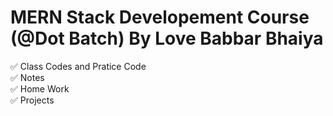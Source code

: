 # MERN Stack Developement Course (@Dot Batch) By Love Babbar Bhaiya

✅ Class Codes and Pratice Code <br>
✅ Notes <br>
✅ Home Work <br>
✅ Projects <br>


